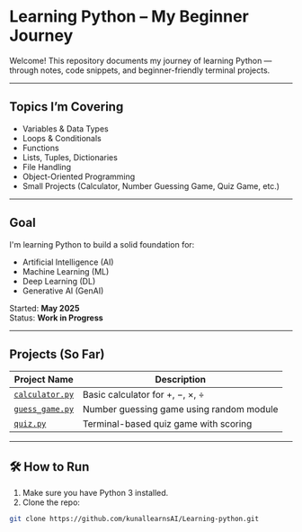 #  Learning Python – My Beginner Journey

Welcome! This repository documents my journey of learning Python — through notes, code snippets, and beginner-friendly terminal projects.

---

##  Topics I’m Covering
- Variables & Data Types  
- Loops & Conditionals  
- Functions  
- Lists, Tuples, Dictionaries  
- File Handling  
- Object-Oriented Programming  
- Small Projects (Calculator, Number Guessing Game, Quiz Game, etc.)

---

##  Goal
I'm learning Python to build a solid foundation for:
- Artificial Intelligence (AI)  
- Machine Learning (ML)  
- Deep Learning (DL)  
- Generative AI (GenAI)

Started: **May 2025**  
Status: **Work in Progress**

---

##  Projects (So Far)
| Project Name | Description |
|--------------|-------------|
| [`calculator.py`](./calculator.py) | Basic calculator for +, −, ×, ÷ |
| [`guess_game.py`](./guess_game.py) | Number guessing game using random module |
| [`quiz.py`](./quiz.py) | Terminal-based quiz game with scoring |

---

## 🛠️ How to Run
1. Make sure you have Python 3 installed.
2. Clone the repo:
```bash
git clone https://github.com/kunallearnsAI/Learning-python.git
